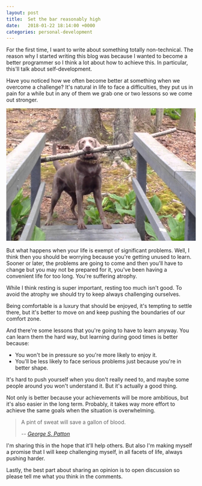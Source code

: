 ```yaml
---
layout: post
title:  Set the bar reasonably high
date:   2018-01-22 18:14:00 +0000
categories: personal-development
---
```


For the first time, I want to write about something totally non-technical. The
reason why I started writing this blog was because I wanted to become a better
programmer so I think a lot about how to achieve this. In particular, this'll
talk about self-development.

Have you noticed how we often become better at something when we overcome
a challenge? It's natural in life to face a difficulties, they put us in pain
for a while but in any of them we grab one or two lessons so we come out
stronger.

![Dog solving a problem](/assets/images/dog-solving-problem.jpg)

But what happens when your life is exempt of significant problems. Well, I
think then you should be worrying because you're getting unused to learn.
Sooner or later,
the problems are going to come and then you'll have to change but you may not
be prepared for it, you've been having a convenient life for too long. You're
suffering atrophy.

<!--
When things are going well we tend to relax. Maybe we worked hard in
the past and now we're collecting the fruits.
-->

While I think resting is super important, resting too much isn't good. To avoid
the atrophy we should try to keep always challenging ourselves.

Being comfortable is a luxury that should be enjoyed, it's tempting to settle
there, but it's better to move on and keep pushing the boundaries of our
comfort zone.

And there're some lessons that you're going to have to learn anyway. You can
learn them the hard way, but learning during good times is better because:

  - You won't be in pressure so you're more likely to enjoy it.
  - You'll be less likely to face serious problems just because you're in
    better shape.

It's hard to push yourself when you don't really need to, and maybe some people
around you won't understand it. But it's actually a good thing.

Not only is better because your achievements will be more ambitious, but it's
also easier in the long term. Probably, it takes way more effort to achieve the
same goals when the situation is overwhelming.

<!-- I'd even go further and say that it's better to try to improve when you don't
need to. For different reasons:

  - You won't be in pressure so you're more likely to enjoy it.
  - You'll be less likely to face serious problems just because you're in better shape.

It's hard to push yourself when you don't really need to, and maybe some people
around you won't understand it. But it's actually a good thing.

I can only think of one way to solve that is to.

I'm not inventing anything new, you may have heard of *[kaizen][kaizen]*.

Put effort on improving during good times, because bad times will come.

Or.

Put effort on improving during good times, because then you're able to achieve
higher goals.
 -->

> A pint of sweat will save a gallon of blood.
>
> <cite>-- [George S. Patton][george-patton]</cite>

I'm sharing this in the hope that it'll help others. But also I'm
making myself a promise that I will keep challenging myself, in all facets of
life, always pushing harder.

Lastly, the best part about sharing an opinion is to open discussion so please
tell me what you think in the comments.

[george-patton]: https://en.wikiquote.org/wiki/George_S._Patton
